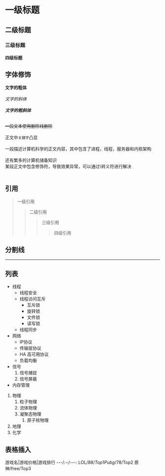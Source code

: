# 一级标题
## 二级标题
### 三级标题
#### 四级标题

## 字体修饰
**文字的粗体**<br><br>
*文字的斜体*<br><br>
***文字的粗斜体***<br><br>

~~一段文本使用删除线删除~~<br><br>
正文中`关键字`凸显<br><br>
一段描述计算机科学的正文内容，其中包含了进程，线程，服务器和内核架构<br><br>
还有繁多的计算机储备知识<br>
某段正文中包含修饰符，导致效果异常，可以通过\转义符进行解决<br><br>



## 引用
> 一级引用
>> 二级引用
>>> 三级引用
>>>> 四级引用

## 分割线
*****

## 列表
* 线程
  * 线程安全
  * 线程访问互斥
    * 互斥锁
    * 旋转锁
    * 文件锁
    * 读写锁
  * 线程同步
* 网络
  * IP协议
  * 传输层协议
  * HA 高可用协议
  * 负载均衡
* 信号
  1. 信号捕捉
  2. 信号屏蔽
* 内存管理


1. 物理
   1. 粒子物理
   2. 流体物理
   3. 凝聚态物理
       1. 原子核物理
2. 地理
3. 化学


## 表格插入
游戏名|游戏价格|游戏排行
---/:-:/---:
LOL/88$/Top1
Pubg/78$/Top2
原神/free/Top3

